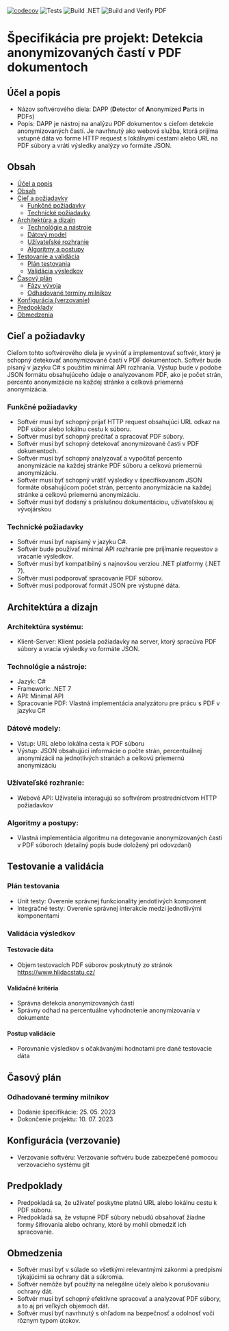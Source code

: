 [![codecov](https://codecov.io/gh/Oranged9922/detection-anonymized-parts-in-pdfs-bachelor-thesis/branch/master/graph/badge.svg?token=C7H0CZLJZU)](https://codecov.io/gh/Oranged9922/detection-anonymized-parts-in-pdfs-bachelor-thesis)
![Tests](https://github.com/Oranged9922/detection-anonymized-parts-in-pdfs-bachelor-thesis/actions/workflows/test_api.yml/badge.svg)
![Build .NET](https://github.com/Oranged9922/detection-anonymized-parts-in-pdfs-bachelor-thesis/actions/workflows/buid_api.yml/badge.svg)
![Build and Verify PDF](https://github.com/Oranged9922/detection-anonymized-parts-in-pdfs-bachelor-thesis/actions/workflows/build_thesis.yml/badge.svg)
# Špecifikácia pre projekt: Detekcia anonymizovaných častí v PDF dokumentoch

## Účel a popis

- Názov softvérového diela: DAPP (**D**etector of **A**nonymized **P**arts in **P**DFs)
- Popis: DAPP je nástroj na analýzu PDF dokumentov s cieľom detekcie anonymizovaných častí. Je navrhnutý ako webová služba, ktorá prijíma vstupné dáta vo forme HTTP request s lokálnymi cestami alebo URL na PDF súbory a vráti výsledky analýzy vo formáte JSON.

## Obsah
- [Účel a popis](#účel-a-popis)
- [Obsah](#obsah)
- [Cieľ a požiadavky](#cieľ-a-požiadavky)
	- [Funkčné požiadavky](#funkčné-požiadavky)
    - [Technické požiadavky](#technické-požiadavky)
- [Architektúra a dizajn](#architektúra-a-dizajn)
    - [Technológie a nástroje](#technológie-a-nástroje)
    - [Dátový model](#dátový-model)
    - [Užívateľské rozhranie](#užívateľské-rozhranie)
    - [Algoritmy a postupy](#algoritmy-a-postupy)
- [Testovanie a validácia](#testovanie-a-validácia)
    - [Plán testovania](#plán-testovania)
    - [Validácia výsledkov](#validácia-výsledkov)
- [Časový plán](#časový-plán)
    - [Fázy vývoja](#fázy-vývoja)
    - [Odhadované termíny milníkov](#odhadované-termíny-milníkov)
- [Konfigurácia (verzovanie)](#konfigurácia-verzovanie)
- [Predpoklady](#predpoklady)
- [Obmedzenia](#obmedzenia)

## Cieľ a požiadavky
Cieľom tohto softvérového diela je vyvinúť a implementovať softvér, ktorý je schopný detekovať anonymizované časti v PDF dokumentoch. Softvér bude písaný v jazyku C# s použitím minimal API rozhrania. Výstup bude v podobe JSON formátu obsahujúceho údaje o analyzovanom PDF, ako je počet strán, percento anonymizácie na každej stránke a celková priemerná anonymizácia.

### Funkčné požiadavky

- Softvér musí byť schopný prijať HTTP request obsahujúci URL odkaz na PDF súbor alebo lokálnu cestu k súboru.
- Softvér musí byť schopný prečítať a spracovať PDF súbory.
- Softvér musí byť schopný detekovať anonymizované časti v PDF dokumentoch.
- Softvér musí byť schopný analyzovať a vypočítať percento anonymizácie na každej stránke PDF súboru a celkovú priemernú anonymizáciu.
- Softvér musí byť schopný vrátiť výsledky v špecifikovanom JSON formáte obsahujúcom počet strán, percento anonymizácie na každej stránke a celkovú priemernú anonymizáciu.
- Softvér musí byť dodaný s príslušnou dokumentáciou, užívateľskou aj vývojárskou

### Technické požiadavky

- Softvér musí byť napísaný v jazyku C#.
- Softvér bude používať minimal API rozhranie pre prijímanie requestov a vracanie výsledkov.
- Softvér musí byť kompatibilný s najnovšou verziou .NET platformy (.NET 7).
- Softvér musí podporovať spracovanie PDF súborov.
- Softvér musí podporovať formát JSON pre výstupné dáta.

## Architektúra a dizajn
### Architektúra systému:
- Klient-Server: Klient posiela požiadavky na server, ktorý spracúva PDF súbory a vracia výsledky vo formáte JSON.

### Technológie a nástroje:
- Jazyk: C#
- Framework: .NET 7
- API: Minimal API
- Spracovanie PDF: Vlastná implementácia analyzátoru pre prácu s PDF v jazyku C# 

### Dátové modely:
- Vstup: URL alebo lokálna cesta k PDF súboru
- Výstup: JSON obsahujúci informácie o počte strán, percentuálnej anonymizácii na jednotlivých stranách a celkovú priemernú anonymizáciu

### Užívateľské rozhranie:
- Webové API: Užívatelia interagujú so softvérom prostredníctvom HTTP požiadavkov

### Algoritmy a postupy:
- Vlastná implementácia algoritmu na detegovanie anonymizovaných častí v PDF súboroch (detailný popis bude doložený pri odovzdaní)

## Testovanie a validácia
### Plán testovania
- Unit testy: Overenie správnej funkcionality jendotlivých komponent
- Integračné testy: Overenie správnej interakcie medzi jednotlivými komponentami

### Validácia výsledkov
#### Testovacie dáta
- Objem testovacích PDF súborov poskytnutý zo stránok https://www.hlidacstatu.cz/
#### Validačné kritéria
- Správna detekcia anonymizovaných častí
- Správny odhad na percentuálne vyhodnotenie anonymizovania v dokumente
#### Postup validácie
- Porovnanie výsledkov s očakávanými hodnotami pre dané testovacie dáta

## Časový plán
### Odhadované termíny milníkov
- Dodanie špecifikácie: 25. 05. 2023
- Dokončenie projektu: 10. 07. 2023

## Konfigurácia (verzovanie)
- Verzovanie softvéru: Verzovanie softvéru bude zabezpečené pomocou verzovacieho systému git

## Predpoklady

- Predpokladá sa, že užívateľ poskytne platnú URL alebo lokálnu cestu k PDF súboru.
- Predpokladá sa, že vstupné PDF súbory nebudú obsahovať žiadne formy šifrovania alebo ochrany, ktoré by mohli obmedziť ich spracovanie.

## Obmedzenia

- Softvér musí byť v súlade so všetkými relevantnými zákonmi a predpismi týkajúcimi sa ochrany dát a súkromia.
- Softvér nemôže byť použitý na nelegálne účely alebo k porušovaniu ochrany dát.
- Softvér musí byť schopný efektívne spracovať a analyzovať PDF súbory, a to aj pri veľkých objemoch dát.
- Softvér musí byť navrhnutý s ohľadom na bezpečnosť a odolnosť voči rôznym typom útokov.